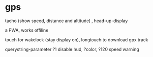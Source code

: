 # gps
tacho (show speed, distance and altitude) , head-up-display

a PWA, works offiline

touch for wakelock (stay display on), 
longtouch to download gpx track

querystring-parameter ?1 disable hud, ?color, ?120 speed warning
